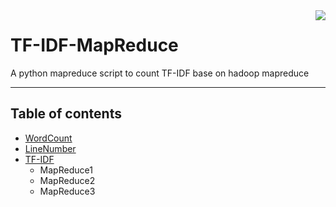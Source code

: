 <img src="https://uicdatascience.com/img/logo.png" align="right" />

# TF-IDF-MapReduce
A python mapreduce script to count TF-IDF base on hadoop mapreduce

****
## Table of contents
* [WordCount](#WordCount)
* [LineNumber](#LineNumber)
* [TF-IDF](#TF-IDF)
    * MapReduce1
    * MapReduce2
    * MapReduce3
